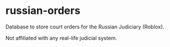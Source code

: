# russian-orders
Database to store court orders for the Russian Judiciary (Roblox).

Not affiliated with any real-life judicial system.
